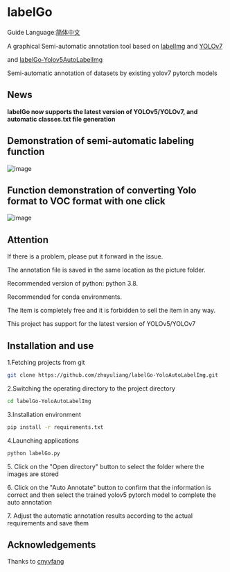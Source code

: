 # labelGo
<p>Guide Language:<a href="https://github.com/cnyvfang/labelGo-Yolov7AutoLabelImg/blob/master/readme_zh_cn.md">简体中文</a></p>
<p>A graphical Semi-automatic annotation tool based on <a href="https://github.com/tzutalin/labelImg">labelImg</a> and <a href="https://github.com/WongKinYiu/yolov7">YOLOv7</a></p> and <a href="https://github.com/cnyvfang/labelGo-Yolov5AutoLabelImg">labelGo-Yolov5AutoLabelImg</a></p>
<p>Semi-automatic annotation of datasets by existing yolov7 pytorch models</p>

## News
**labelGo now supports the latest version of YOLOv5/YOLOv7, and automatic classes.txt file generation**

## Demonstration of semi-automatic labeling function
![image](https://github.com/zhuyuliang/labelGo-YoloAutoLabelImg/demo/demo1.gif) 
## Function demonstration of converting Yolo format to VOC format with one click
![image](https://github.com/zhuyuliang/labelGo-YoloAutoLabelImg/demo/demo2.gif) 

## Attention
<p>If there is a problem, please put it forward in the issue.</p>
<p>The annotation file is saved in the same location as the picture folder.</p>
<p>Recommended version of python: python 3.8.</p>
<p>Recommended for conda environments.</p>
<p>The item is completely free and it is forbidden to sell the item in any way. </p>
<p>This project has support for the latest version of YOLOv5/YOLOv7</p>


## Installation and use
<p>1.Fetching projects from git</p>

```bash
git clone https://github.com/zhuyuliang/labelGo-YoloAutoLabelImg.git
```

<p>2.Switching the operating directory to the project directory</p>

```bash
cd labelGo-YoloAutoLabelImg
```

<p>3.Installation environment</p>

```bash
pip install -r requirements.txt
```

<p>4.Launching applications</p>

```bash
python labelGo.py
```

<p>5. Click on the "Open directory" button to select the folder where the images are stored</p>

<p>6. Click on the "Auto Annotate" button to confirm that the information is correct and then select the trained yolov5 pytorch model to complete the auto annotation</p>

<p>7. Adjust the automatic annotation results according to the actual requirements and save them</p>

## Acknowledgements
Thanks to [cnyvfang](https://github.com/cnyvfang/labelGo-Yolov5AutoLabelImg)
